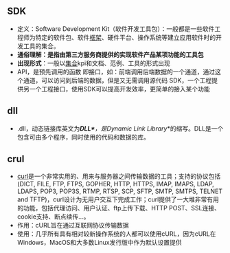 ## SDK

- 定义：Software Development Kit（软件开发工具包）：一般都是一些软件工程师为特定的软件包、软件[框架](https://so.csdn.net/so/search?q=框架&spm=1001.2101.3001.7020)、硬件平台、操作系统等建立应用软件时的开发工具的集合。
- **通俗理解：是指由第三方服务商提供的实现软件产品某项功能的工具包**
- **出现形式**：一般以[集合](https://so.csdn.net/so/search?q=集合&spm=1001.2101.3001.7020)kpi和文档、范例、工具的形式出现
- API，是预先调用的函数 即接口，如：前端调用后端数据的一个通道，通过这个通道，可以访问到后端的数据，但是又无需调用源代码
  SDK，一个工程提供另一个工程接口，使用SDK可以提高开发效率，更简单的接入某个功能

## dll

- .dll，动态链接库英文为***DLL\***，是**Dynamic Link Library**的缩写。DLL是一个包含可由多个程序，同时使用的代码和数据的库。

## crul

- [curl](https://so.csdn.net/so/search?q=curl&spm=1001.2101.3001.7020)是一个非常实用的、用来与服务器之间传输数据的工具；支持的协议包括 (DICT, FILE, FTP, FTPS, GOPHER, HTTP, HTTPS, IMAP, IMAPS, LDAP, LDAPS, POP3, POP3S, RTMP, RTSP, SCP, SFTP, SMTP, SMTPS, TELNET and TFTP)，curl设计为无用户交互下完成工作；curl提供了一大堆非常有用的功能，包括代理访问、用户认证、ftp上传下载、HTTP POST、SSL连接、cookie支持、断点续传...。
- 作用：cURL旨在通过互联网协议传输数据
- 使用：几乎所有具有相对较新操作系统的人都可以使用cURL，因为cURL在Windows，MacOS和大多数Linux发行版中作为默认设置提供


